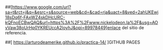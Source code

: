 ##[https://www.google.com/url?sa=t&rct=j&q=&esrc=s&source=web&cd=&cad=rja&uact=8&ved=2ahUKEwj18sDq6f-FAxWZ4skDHcURC-kQFnoECBwQAQ&url=https%3A%2F%2Fwww.nickelodeon.la%2F&usg=AOvVaw38oUrHp0YKREUccA2loyhJ&opi=89978449]enlace del sitio de referencia.


##[ https://arturodeamerike.github.io/practica-14/ ]GITHUB PAGES
